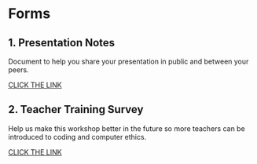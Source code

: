 # Forms

## 1. Presentation Notes
Document to help you share your presentation in public and between your peers.

[CLICK THE LINK](https://drive.google.com/drive/folders/17iS_xCMzZx_fVneUcsTA8pOvQ0E7zPWR?usp=sharing)

## 2. Teacher Training Survey
Help us make this workshop better in the future so more teachers can be introduced to coding and computer ethics.

[CLICK THE LINK](https://kidscodejeunesse.typeform.com/to/AKfS44)

